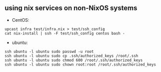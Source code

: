 ## using nix services on non-NixOS systems

* CentOS:

``` console
upcast infra test/infra.nix > test/ssh_config
cat nix-install | ssh -F test/ssh_config centos bash -
```

* ubuntu:

```
ssh ubuntu -l ubuntu sudo passwd -u root
ssh ubuntu -l ubuntu sudo cp .ssh/authorized_keys /root/.ssh
ssh ubuntu -l ubuntu sudo chmod 600 /root/.ssh/authorized_keys
ssh ubuntu -l ubuntu sudo chown root:root /root/.ssh/authorized_keys
```

